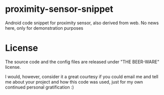 proximity-sensor-snippet
========================

Android code snippet for proximity sensor, also derived from web. No news here, only for demonstration purposes

License
=======

The source code and the config files are released under "THE BEER-WARE" license.

I would, however, consider it a great courtesy if you could email me and tell me about your project and how this code was used, just for my own continued personal gratification :)
